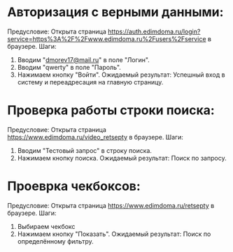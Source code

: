 # Авторизация с верными данными:
Предусловие: Открыта страница https://auth.edimdoma.ru/login?service=https%3A%2F%2Fwww.edimdoma.ru%2Fusers%2Fservice в браузере.
Шаги:
1. Вводим "dmorev17@mail.ru" в поле "Логин".
2. Вводим "qwerty" в поле "Пароль".
3. Нажимаем кнопку "Войти".
Ожидаемый результат: Успешный вход в систему и переадресация на главную страницу.

# Проверка работы строки поиска:
Предусловие: Открыта страница https://www.edimdoma.ru/video_retsepty в браузере.
Шаги:
1. Вводим "Тестовый запрос" в строку поиска.
2. Нажимаем кнопку поиска.
Ожидаемый результат: Поиск по запросу.

# Проеврка чекбоксов:
Предусловие: Открыта страница https://www.edimdoma.ru/retsepty в браузере.
Шаги:
1. Выбираем чекбокс
2. Нажимаем кнопку "Показать".
Ожидаемый результат: Поиск по определённому фильтру.
